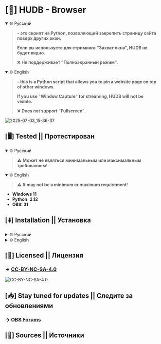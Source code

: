 # [📘] HUDB - Browser
<details open>
<summary>🌐 Русский</summary>

> **- это скрипт на Python, позволяющий закрепить страницу сайта поверх других окон.**
>
> **Если вы используете для стриминга "Захват окна", HUDB не будет видно.**
> 
> ❌ **Не поддерживает "Полноэкранный режим".**
</details>
<details open>
<summary>🌐 English</summary>

> **- this is a Python script that allows you to pin a website page on top of other windows.**
>
> **If you use "Window Capture" for streaming, HUDB will not be visible.**
> 
> ❌ **Does not support "Fullscreen".**
</details>

![2025-07-03_15-36-37](https://github.com/user-attachments/assets/4546477e-dd5f-4301-8a54-098ff4c80e91)
## [🖥️] Tested || Протестирован
<details open>
<summary>🌐 Русский</summary>

> ⚠️ **Может не являться минимальным или максимальным требованием!**
</details>
<details open>
<summary>🌐 English</summary>

> ⚠️ **It may not be a minimum or maximum requirement!**
</details>

+ **Windows 11**
+ **Python: 3.12**
+ **OBS: 31**
## [⬇️] Installation || Установка
<details>
<summary>🌐 Русский</summary>
<details>
<summary>🆕 Для начинающих</summary>

> -1. Установите "Python" и проверьте поддерживает ли OBS выбранную версию в "Сервис" -> "Скрипты" -> "Настройки  Python".
> 
> ![-1](https://github.com/user-attachments/assets/839074dd-c503-4636-bd79-cb1d067926e2)
</details>

> **0. Установите библиотеки через командную строку:**
> 
> + ***py -3.12 -m pip install PyQt5 PyQtWebEngine***
> 
> ![0](https://github.com/user-attachments/assets/2e23e8a4-35bd-48a8-abdb-1303851b2e46)
> 
> **1. Установите и настройте скрипт в настройках OBS "Сервис" -> "Скрипты".**
> 
> ![1](https://github.com/user-attachments/assets/3753f57f-f754-4413-9209-bcd19912ece0)
</details>
<details>
<summary>🌐 English</summary>

<details>
<summary>🆕 For beginners</summary>
  
> -1. Install "Python" and check if OBS supports the selected version in "Tools" -> "Scripts" -> "Python Settings".
> 
> ![-1](https://github.com/user-attachments/assets/839074dd-c503-4636-bd79-cb1d067926e2)
</details>

> **0. Install libraries via the command line:**
> 
> + ***py -3.12 -m pip install PyQt5 PyQtWebEngine***
> 
> ![0](https://github.com/user-attachments/assets/2e23e8a4-35bd-48a8-abdb-1303851b2e46)
> 
> **1. Install and configure the script in the OBS settings "Tools" -> "Scripts".**
> 
> ![1](https://github.com/user-attachments/assets/3753f57f-f754-4413-9209-bcd19912ece0)
</details>

## [📙] Licensed || Лицензия
### -> [CC-BY-NC-SA-4.0](https://github.com/Acvort/HUDB?tab=License-1-ov-file#creative-commons-attribution-non-commercial-share-alike-40-international)
![CC-BY-NC-SA-4.0](https://github.com/user-attachments/assets/8fa42570-290a-4127-bc80-da12089b5323)
## [📥] Stay tuned for updates || Следите за обновлениями
### -> [OBS Forums](https://obsproject.com/forum/resources/)
## [🔗] Sources || Источники
